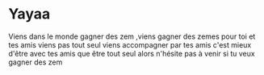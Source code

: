 # Yayaa
Viens dans le monde gagner des zem ,viens gagner des zemes pour toi et tes amis viens pas tout seul viens accompagner par tes amis c'est mieux d'être avec tes amis que être tout seul alors n'hésite pas à venir si tu veux gagner des zem
